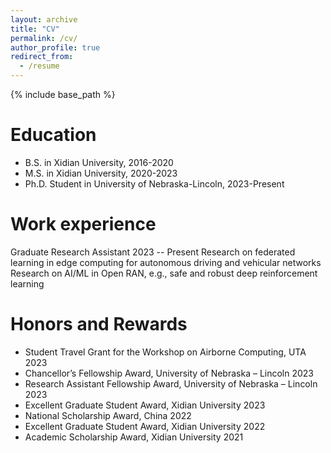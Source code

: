 ```yaml
---
layout: archive
title: "CV"
permalink: /cv/
author_profile: true
redirect_from:
  - /resume
---
```


{% include base_path %}

Education
==========
* B.S. in Xidian University, 2016-2020
* M.S. in Xidian University, 2020-2023
* Ph.D. Student in University of Nebraska-Lincoln, 2023-Present

Work experience
==========
Graduate Research Assistant  2023 -- Present
Research on federated learning in edge computing for autonomous driving and vehicular networks
Research on AI/ML in Open RAN, e.g., safe and robust deep reinforcement learning

Honors and Rewards
==========

* Student Travel Grant for the Workshop on Airborne Computing, UTA 2023
* Chancellor’s Fellowship Award, University of Nebraska – Lincoln  2023
* Research Assistant Fellowship Award, University of Nebraska – Lincoln   2023
* Excellent Graduate Student Award, Xidian University   2023
* National Scholarship Award, China  2022
* Excellent Graduate Student Award, Xidian University   2022
* Academic Scholarship Award, Xidian University   2021
